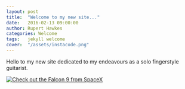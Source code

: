 ```yaml
---
layout: post
title:  "Welcome to my new site..."
date:   2016-02-13 09:00:00
author: Rupert Hawkes
categories: Welcome
tags:	jekyll welcome
cover:  "/assets/instacode.png"
---
```

Hello to my new site dedicated to my endeavours as a solo fingerstyle guitarist.   

<a href="{{ url }}/assets/albums/quaruped_large.jpg" data-lightbox="falcon9-large" data-title="Check out the Falcon 9 from SpaceX">
  <img src="//bencentra.com/assets/images/falcon9_small.jpg" title="Check out the Falcon 9 from SpaceX">
</a>
